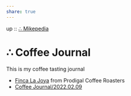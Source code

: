 ```yaml
---
share: true
---
```

up :: [∴ Mikepedia](./%E2%88%B4%20Mikepedia.md)

# ∴ Coffee Journal

This is my coffee tasting journal

- [Finca La Joya](2023.02.13.md) from Prodigal Coffee Roasters
- [Coffee Journal/2022.02.09](2022.02.09.md)
